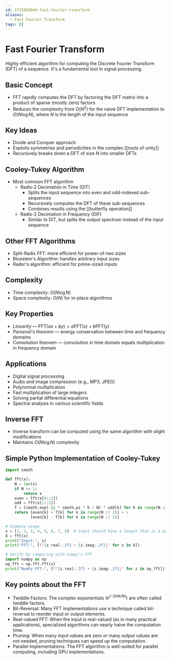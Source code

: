 ```yaml
---
id: 1725903044-fast-fourier-transform
aliases:
  - Fast Fourier Transform
tags: []
---
```


# Fast Fourier Transform
Highly efficient algorithm for computing the Discrete Fourier Transform (DFT) of a sequence. It's a fundamental tool in signal processing.

## Basic Concept
- FFT rapidly computes the DFT by factoring the DFT matrix into a product of sparse (mostly zero) factors
- Reduces the complexity from $O(N^2)$ for the naive DFT implementation to $O(N\log N)$, where $N$ is the length of the input sequence

## Key Ideas
- Divide and Conquer approach
- Exploits symmetries and periodicities in the complex [[roots of unity]]
- Recursively breaks down a DFT of size $N$ into smaller DFTs

## Cooley-Tukey Algorithm
- Most common FFT algorithm
    - Radix-2 Decimation in Time (DIT)
        - Splits the input sequence into even and odd-indexed sub-sequences
        - Recursively computes the DFT of these sub-sequences
        - Combines results using the [[butterfly operation]]
    - Radix-2 Decimation in Frequency (DIF)
        - Similar to DIT, but splits the output spectrum instead of the input sequence

## Other FFT Algorithms
- Split-Radix FFT: more efficient for power-of-two sizes
- Bluestein's Algorithm: handles arbitrary input sizes
- Rader's algorithm: efficient for prime-sized inputs

## Complexity
- Time complexity: $O(N\log N)$
- Space complexity: $O(N)$ for in-place algorithms

## Key Properties
- *Linearity* — $\text{FFT}(ax+by)=a\text{FFT}(x)+b\text{FFT}(y)$
- *Parseval's theorem* — energy conservation between time and frequency domains
- Convolution theorem — convolution in time domain equals multiplication in frequency domain

## Applications
- Digital signal processing
- Audio and image compression (e.g., MP3, JPEG)
- Polynomial multiplication
- Fast multiplication of large integers
- Solving partial differential equations
- Spectral analysis in various scientific fields

## Inverse FFT
- Inverse transform can be computed using the same algorithm with slight modifications
- Maintains $O(N\log N)$ complexity

## Simple Python Implementation of Cooley-Tukey
```python
import cmath

def fft(x):
    N = len(x)
    if N <= 1:
        return x
    even = fft(x[0::2])
    odd = fft(x[1::2])
    T = [cmath.exp(-2j * cmath.pi * k / N) * odd[k] for k in range(N // 2)]
    return [even[k] + T[k] for k in range(N // 2)] + \
           [even[k] - T[k] for k in range(N // 2)]

# Example usage
x = [1, 2, 3, 4, 5, 6, 7, 8]  # Input should have a length that is a power of 2
X = fft(x)
print("Input:", x)
print("FFT:", [f"{z.real:.2f} + {z.imag:.2f}j" for z in X])

# Verify by comparing with numpy's FFT
import numpy as np
np_fft = np.fft.fft(x)
print("NumPy FFT:", [f"{z.real:.2f} + {z.imag:.2f}j" for z in np_fft])
```

## Key points about the FFT
- Twiddle Factors: The complex exponentials $(e^{(-2πik/N)})$ are often called twiddle factors.
- Bit-Reversal: Many FFT implementations use a technique called bit-reversal to reorder input or output elements.
- Real-valued FFT: When the input is real-valued (as in many practical applications), specialized algorithms can nearly halve the computation time.
- Pruning: When many input values are zero or many output values are not needed, pruning techniques can speed up the computation.
- Parallel Implementations: The FFT algorithm is well-suited for parallel computing, including GPU implementations.
